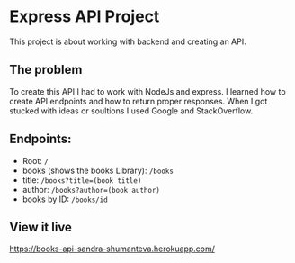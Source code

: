 # Express API Project

This project is about working with backend and creating an API.

## The problem

To create this API I had to work with NodeJs and express. I learned how to create API endpoints and how to return proper responses. When I got stucked with ideas or soultions I used Google and StackOverflow.

##  Endpoints:
- Root: `/`
- books (shows the books Library): `/books` 
- title: `/books?title=(book title)`
- author: `/books?author=(book author)`
- books by ID: `/books/id`

## View it live

https://books-api-sandra-shumanteva.herokuapp.com/
